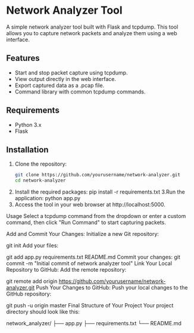 # Network Analyzer Tool

A simple network analyzer tool built with Flask and tcpdump. This tool allows you to capture network packets and analyze them using a web interface.

## Features
- Start and stop packet capture using tcpdump.
- View output directly in the web interface.
- Export captured data as a .pcap file.
- Command library with common tcpdump commands.

## Requirements
- Python 3.x
- Flask

## Installation

1. Clone the repository:
   ```bash
   git clone https://github.com/yourusername/network-analyzer.git
   cd network-analyzer

2. Install the required packages:
   pip install -r requirements.txt
3.Run the application:
  python app.py
4. Access the tool in your web browser at http://localhost:5000.

Usage
Select a tcpdump command from the dropdown or enter a custom command, then click "Run Command" to start capturing packets.

Add and Commit Your Changes:
Initialize a new Git repository:

git init
Add your files:

git add app.py requirements.txt README.md
Commit your changes:
git commit -m "Initial commit of network analyzer tool"
Link Your Local Repository to GitHub:
Add the remote repository:

git remote add origin https://github.com/yourusername/network-analyzer.git
Push Your Changes to GitHub:
Push your local changes to the GitHub repository:

git push -u origin master
Final Structure of Your Project
Your project directory should look like this:

network_analyzer/
├── app.py
├── requirements.txt
└── README.md
